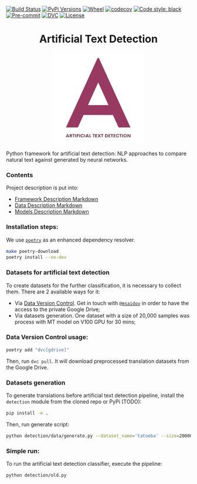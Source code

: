 [![Build Status][build_status_badge]](build_status_link)
[![PyPi Versions](https://img.shields.io/pypi/pyversions/artificial-detection)](https://pypi.org/project/artificial-detection/)
[![Wheel](https://img.shields.io/pypi/wheel/artificial-detection)](https://pypi.org/project/artificial-detection/)
[![codecov](https://codecov.io/gh/MaratSaidov/artificial-text-detection/branch/main/graph/badge.svg?token=HF8IQEADRU)](https://codecov.io/gh/MaratSaidov/artificial-text-detection)
[![Code style: black](https://img.shields.io/badge/code%20style-black-000000.svg)](https://github.com/psf/black)
[![Pre-commit](https://img.shields.io/badge/pre--commit-enabled-brightgreen?logo=pre-commit&logoColor=white)](https://github.com/MaratSaidov/artificial-text-detection/-/blob/master/.pre-commit-config.yaml)
[![DVC](https://img.shields.io/badge/-Data_Version_Control-white.svg?logo=data-version-control&style=social)](https://dvc.org/?utm_campaign=badge)
[![License](https://img.shields.io/github/license/maratsaidov/artificial-text-detection.svg)](https://github.com/maratsaidov/artificial-text-detection/blob/master/LICENSE)

<div align="center">

# Artificial Text Detection

<img src="https://raw.githubusercontent.com/MaratSaidov/artificial-text-detection/main/.github/images/atd.png" width="250" height="250">

</div>

Python framework for artificial text detection:
NLP approaches to compare natural text against generated by neural networks.




### Contents

Project description is put into:

- [Framework Description Markdown](https://github.com/MaratSaidov/artificial-text-detection/blob/main/detection/README.md)
- [Data Description Markdown](https://github.com/MaratSaidov/artificial-text-detection/blob/main/detection/data/README.md)
- [Models Description Markdown](https://github.com/MaratSaidov/artificial-text-detection/blob/main/detection/data/README.md)

### Installation steps:

We use [`poetry`](https://python-poetry.org/) as an enhanced dependency resolver.

```bash
make poetry-download
poetry install --no-dev
```

### Datasets for artificial text detection

To create datasets for the further classification, it is necessary to collect them.
There are 2 available ways for it:

- Via [Data Version Control](https://dvc.org/).
Get in touch with [`@msaidov`](https://t.me/msaidov) in order to have the access to the private Google Drive;
- Via datasets generation. One dataset with a size of 20,000 samples was process with MT model on V100 GPU for 30 mins;

### Data Version Control usage:

```bash
poetry add "dvc[gdrive]"
```

Then, run `dvc pull`. It will download preprocessed translation datasets
from the Google Drive.

### Datasets generation

To generate translations before artificial text detection pipeline,
install the `detection` module from the cloned repo or PyPi (TODO):
```bash
pip install -e .
```
Then, run generate script:
```bash
python detection/data/generate.py --dataset_name='tatoeba' --size=20000 --device='cuda:0'
```

### Simple run:

To run the artificial text detection classifier, execute the pipeline:

```bash
python detection/old.py
```

[build_status_badge]: https://github.com/MaratSaidov/artificial-text-detection/actions/workflows/build.yml/badge.svg
[build_status_link]: https://github.com/MaratSaidov/artificial-text-detection/actions/workflows/build.yml
